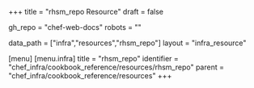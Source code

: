+++
title = "rhsm_repo Resource"
draft = false

gh_repo = "chef-web-docs"
robots = ""

data_path = ["infra","resources","rhsm_repo"]
layout = "infra_resource"


[menu]
  [menu.infra]
    title = "rhsm_repo"
    identifier = "chef_infra/cookbook_reference/resources/rhsm_repo"
    parent = "chef_infra/cookbook_reference/resources"
+++

<!-- The contents of this page are automatically generated from the rhsm_repo.yaml file in the data directory. -->
<!-- To suggest a change, edit the https://github.com/chef/chef/blob/master/lib/chef/resource/rhsm_repo.rb file
      and submit a pull request to the https://github.com/chef/chef repository. -->
